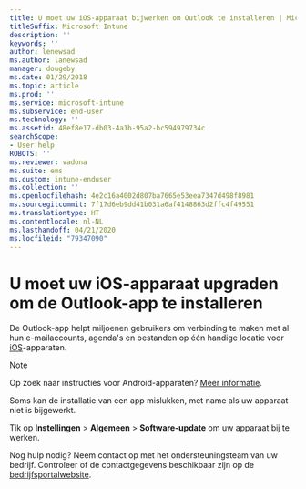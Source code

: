 ```yaml
---
title: U moet uw iOS-apparaat bijwerken om Outlook te installeren | Microsoft Docs
titleSuffix: Microsoft Intune
description: ''
keywords: ''
author: lenewsad
ms.author: lanewsad
manager: dougeby
ms.date: 01/29/2018
ms.topic: article
ms.prod: ''
ms.service: microsoft-intune
ms.subservice: end-user
ms.technology: ''
ms.assetid: 48ef8e17-db03-4a1b-95a2-bc594979734c
searchScope:
- User help
ROBOTS: ''
ms.reviewer: vadona
ms.suite: ems
ms.custom: intune-enduser
ms.collection: ''
ms.openlocfilehash: 4e2c16a4002d807ba7665e53eea7347d498f8981
ms.sourcegitcommit: 7f17d6eb9dd41b031a6af4148863d2ffc4f49551
ms.translationtype: HT
ms.contentlocale: nl-NL
ms.lasthandoff: 04/21/2020
ms.locfileid: "79347090"
---
```

# <a name="you-need-to-update-your-ios-device-to-install-the-outlook-app"></a>U moet uw iOS-apparaat upgraden om de Outlook-app te installeren

De Outlook-app helpt miljoenen gebruikers om verbinding te maken met al hun e-mailaccounts, agenda's en bestanden op één handige locatie voor [iOS](https://itunes.apple.com/app/microsoft-outlook-email-calendar/id951937596)-apparaten.

>[!NOTE]
> Op zoek naar instructies voor Android-apparaten? [Meer informatie](update-device-outlook-android.md).

Soms kan de installatie van een app mislukken, met name als uw apparaat niet is bijgewerkt. 

Tik op **Instellingen** > **Algemeen** > **Software-update** om uw apparaat bij te werken.

Nog hulp nodig? Neem contact op met het ondersteuningsteam van uw bedrijf. Controleer of de contactgegevens beschikbaar zijn op de [bedrijfsportalwebsite](https://go.microsoft.com/fwlink/?linkid=2010980).
